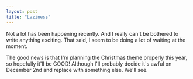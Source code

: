```yaml
---
layout: post
title: "Laziness"
---
```

Not a lot has been happening recently. And I really can't be bothered to write
anything exciting. That said, I seem to be doing a lot of waiting at the
moment.

The good news is that I'm planning the Christmas theme properly this year, so
hopefully it'll be GOOD! Although I'll probably decide it's awful on December
2nd and replace with something else. We'll see.

